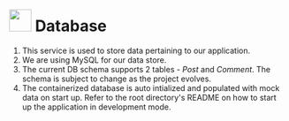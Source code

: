 # <img src="https://cdn0.iconfinder.com/data/icons/servers-database/24/server_database_data_store-512.png" height="40" width="40"/> Database 

1. This service is used to store data pertaining to our application. 
2. We are using MySQL for our data store.
3. The current DB schema supports 2 tables - *Post* and *Comment*. The schema is subject to change as the project evolves.
4. The containerized database is auto intialized and populated with mock data on start up. Refer to the root directory's README on how to start up the application in development mode.
